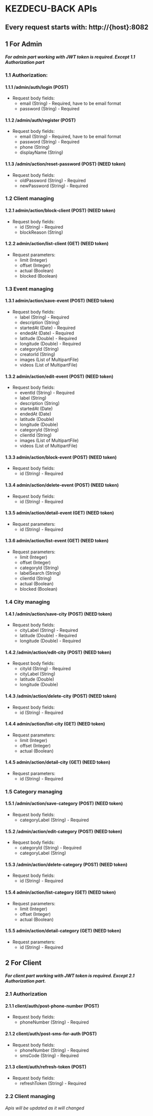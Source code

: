 # KEZDECU-BACK APIs

## Every request starts with: http://{host}:8082


## 1 For Admin

##### For admin part working with JWT token is required. Except 1.1 Authorization part

### 1.1 Authorization:

#### 1.1.1 /admin/auth/login (POST)

- Request body fields: 
    - email (String) - Required, have to be email format
    - password (String) - Required

#### 1.1.2 /admin/auth/register (POST)

- Request body fields: 
    - email (String) - Required, have to be email format
    - password (String) - Required
    - phone (String)
    - displayName (String)

#### 1.1.3 /admin/action/reset-password (POST) (NEED token)

- Request body fields: 
    - oldPassword (String) - Required
    - newPassword (String) - Required
    
### 1.2 Client managing

#### 1.2.1 admin/action/block-client (POST) (NEED token)

- Request body fields:
    - id (String) - Required
    - blockReason (String)
    
#### 1.2.2 admin/action/list-client (GET) (NEED token)

- Request parameters:
   - limit (Integer)
   - offset (Integer)
   - actual (Boolean)
   - blocked (Boolean)
   
### 1.3 Event managing

#### 1.3.1 admin/action/save-event (POST) (NEED token)

- Request body fields: 
    - label (String) - Required
    - description (String)
    - startedAt (Date) - Required
    - endedAt (Date) - Required
    - latitude (Double) - Required
    - longitude (Double) - Required
    - categoryId (String)
    - creatorId (String)
    - images (List of MultipartFile)
    - videos (List of MultipartFile)

#### 1.3.2 admin/action/edit-event (POST) (NEED token)

- Request body fields: 
    - eventId (String) - Required
    - label (String)
    - description (String)
    - startedAt (Date)
    - endedAt (Date)
    - latitude (Double)
    - longitude (Double)
    - categoryId (String)
    - clientId (String)
    - images (List of MultipartFile)
    - videos (List of MultipartFile)
  
#### 1.3.3 admin/action/block-event (POST) (NEED token)

- Request body fields: 
    - id (String) - Required
  
#### 1.3.4 admin/action/delete-event (POST) (NEED token)

- Request body fields: 
    - id (String) - Required
  
#### 1.3.5 admin/action/detail-event (GET) (NEED token)

- Request parameters: 
    - id (String) - Required
  
#### 1.3.6 admin/action/list-event (GET) (NEED token)

- Request parameters:
   - limit (Integer)
   - offset (Integer)
   - categoryId (String)
   - labelSearch (String)
   - clientId (String)
   - actual (Boolean)
   - blocked (Boolean)
 
### 1.4 City managing

#### 1.4.1 /admin/action/save-city (POST) (NEED token)

- Request body fields: 
    - cityLabel (String) - Required
    - latitude (Double) - Required
    - longitude (Double) - Required

#### 1.4.2 /admin/action/edit-city (POST) (NEED token)

- Request body fields: 
    - cityId (String) - Required
    - cityLabel (String)
    - latitude (Double)
    - longitude (Double)

#### 1.4.3 /admin/action/delete-city (POST) (NEED token)

- Request body fields: 
    - id (String) - Required

#### 1.4.4 admin/action/list-city (GET) (NEED token)

- Request parameters:
   - limit (Integer)
   - offset (Integer)
   - actual (Boolean)

#### 1.4.5 admin/action/detail-city (GET) (NEED token)

- Request parameters: 
    - id (String) - Required

### 1.5 Category managing

#### 1.5.1 /admin/action/save-category (POST) (NEED token)

- Request body fields: 
    - categoryLabel (String) - Required

#### 1.5.2 /admin/action/edit-category (POST) (NEED token)

- Request body fields: 
    - categoryId (String) - Required
    - categoryLabel (String)

#### 1.5.3 /admin/action/delete-category (POST) (NEED token)

- Request body fields: 
    - id (String) - Required

#### 1.5.4 admin/action/list-category (GET) (NEED token)

- Request parameters:
   - limit (Integer)
   - offset (Integer)
   - actual (Boolean)

#### 1.5.5 admin/action/detail-category (GET) (NEED token)

- Request parameters: 
    - id (String) - Required

## 2 For Client

##### For client part working with JWT token is required. Except 2.1 Authorization part.

### 2.1 Authorization

#### 2.1.1 client/auth/post-phone-number (POST)

- Request body fields:
   - phoneNumber (String) - Required
   
#### 2.1.2 client/auth/post-sms-for-auth (POST)

- Request body fields:
   - phoneNumber (String) - Required
   - smsCode (String) - Required

#### 2.1.3 client/auth/refresh-token (POST)

- Request body fields:
   - refreshToken (String) - Required
   
### 2.2 Client managing


###### Apis will be updated as it will changed
